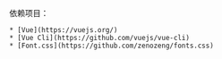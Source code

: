 
依赖项目：
    
    * [Vue](https://vuejs.org/)
    * [Vue Cli](https://github.com/vuejs/vue-cli)
    * [Font.css](https://github.com/zenozeng/fonts.css)